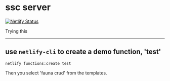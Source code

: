 # ssc server

[![Netlify Status](https://api.netlify.com/api/v1/badges/ae03a3bc-b5a6-4fb8-b9dc-d95cc4606ca1/deploy-status)](https://app.netlify.com/sites/ssc-server/deploys)

Trying this


----------------------------------------


## use `netlify-cli` to create a demo function, 'test'

```
netlify functions:create test
```

Then you select 'fauna crud' from the templates.

